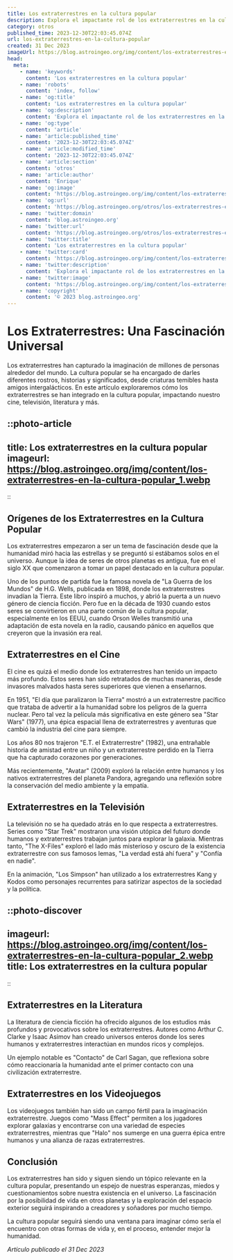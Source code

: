 ```yaml
---
title: Los extraterrestres en la cultura popular
description: Explora el impactante rol de los extraterrestres en la cultura popular, desde la ciencia ficción hasta los mitos y su influencia en la sociedad.
category: otros
published_time: 2023-12-30T22:03:45.074Z
url: los-extraterrestres-en-la-cultura-popular
created: 31 Dec 2023
imageUrl: https://blog.astroingeo.org/img/content/los-extraterrestres-en-la-cultura-popular_1.webp
head:
  meta:
    - name: 'keywords'
      content: 'Los extraterrestres en la cultura popular'
    - name: 'robots'
      content: 'index, follow'
    - name: 'og:title'
      content: 'Los extraterrestres en la cultura popular'
    - name: 'og:description'
      content: 'Explora el impactante rol de los extraterrestres en la cultura popular, desde la ciencia ficción hasta los mitos y su influencia en la sociedad.'
    - name: 'og:type'
      content: 'article'
    - name: 'article:published_time'
      content: '2023-12-30T22:03:45.074Z'
    - name: 'article:modified_time'
      content: '2023-12-30T22:03:45.074Z'
    - name: 'article:section'
      content: 'otros'
    - name: 'article:author'
      content: 'Enrique'
    - name: 'og:image'
      content: 'https://blog.astroingeo.org/img/content/los-extraterrestres-en-la-cultura-popular_1.webp'
    - name: 'og:url'
      content: 'https://blog.astroingeo.org/otros/los-extraterrestres-en-la-cultura-popular'
    - name: 'twitter:domain'
      content: 'blog.astroingeo.org'
    - name: 'twitter:url'
      content: 'https://blog.astroingeo.org/otros/los-extraterrestres-en-la-cultura-popular'
    - name: 'twitter:title'
      content: 'Los extraterrestres en la cultura popular'
    - name: 'twitter:card'
      content: 'https://blog.astroingeo.org/img/content/los-extraterrestres-en-la-cultura-popular_1.webp'
    - name: 'twitter:description'
      content: 'Explora el impactante rol de los extraterrestres en la cultura popular, desde la ciencia ficción hasta los mitos y su influencia en la sociedad.'
    - name: 'twitter:image'
      content: 'https://blog.astroingeo.org/img/content/los-extraterrestres-en-la-cultura-popular_1.webp'
    - name: 'copyright'
      content: '© 2023 blog.astroingeo.org'
---
```

# Los Extraterrestres: Una Fascinación Universal

Los extraterrestres han capturado la imaginación de millones de personas alrededor del mundo. La cultura popular se ha encargado de darles diferentes rostros, historias y significados, desde criaturas temibles hasta amigos intergalácticos. En este artículo exploraremos cómo los extraterrestres se han integrado en la cultura popular, impactando nuestro cine, televisión, literatura y más.

::photo-article
---
title: Los extraterrestres en la cultura popular
imageurl: https://blog.astroingeo.org/img/content/los-extraterrestres-en-la-cultura-popular_1.webp
---
::

## Orígenes de los Extraterrestres en la Cultura Popular

Los extraterrestres empezaron a ser un tema de fascinación desde que la humanidad miró hacia las estrellas y se preguntó si estábamos solos en el universo. Aunque la idea de seres de otros planetas es antigua, fue en el siglo XX que comenzaron a tomar un papel destacado en la cultura popular. 

Uno de los puntos de partida fue la famosa novela de "La Guerra de los Mundos" de H.G. Wells, publicada en 1898, donde los extraterrestres invadían la Tierra. Este libro inspiró a muchos, y abrió la puerta a un nuevo género de ciencia ficción. Pero fue en la década de 1930 cuando estos seres se convirtieron en una parte común de la cultura popular, especialmente en los EEUU, cuando Orson Welles transmitió una adaptación de esta novela en la radio, causando pánico en aquellos que creyeron que la invasión era real.

## Extraterrestres en el Cine

El cine es quizá el medio donde los extraterrestres han tenido un impacto más profundo. Estos seres han sido retratados de muchas maneras, desde invasores malvados hasta seres superiores que vienen a enseñarnos.

En 1951, "El día que paralizaron la Tierra" mostró a un extraterrestre pacífico que trataba de advertir a la humanidad sobre los peligros de la guerra nuclear. Pero tal vez la película más significativa en este género sea "Star Wars" (1977), una épica espacial llena de extraterrestres y aventuras que cambió la industria del cine para siempre.

Los años 80 nos trajeron "E.T. el Extraterrestre" (1982), una entrañable historia de amistad entre un niño y un extraterrestre perdido en la Tierra que ha capturado corazones por generaciones.

Más recientemente, "Avatar" (2009) exploró la relación entre humanos y los nativos extraterrestres del planeta Pandora, agregando una reflexión sobre la conservación del medio ambiente y la empatía.

## Extraterrestres en la Televisión

La televisión no se ha quedado atrás en lo que respecta a extraterrestres. Series como "Star Trek" mostraron una visión utópica del futuro donde humanos y extraterrestres trabajan juntos para explorar la galaxia. Mientras tanto, "The X-Files" exploró el lado más misterioso y oscuro de la existencia extraterrestre con sus famosos lemas, "La verdad está ahí fuera" y "Confía en nadie".

En la animación, "Los Simpson" han utilizado a los extraterrestres Kang y Kodos como personajes recurrentes para satirizar aspectos de la sociedad y la política.


::photo-discover
---
imageurl: https://blog.astroingeo.org/img/content/los-extraterrestres-en-la-cultura-popular_2.webp
title: Los extraterrestres en la cultura popular
---
::

## Extraterrestres en la Literatura

La literatura de ciencia ficción ha ofrecido algunos de los estudios más profundos y provocativos sobre los extraterrestres. Autores como Arthur C. Clarke y Isaac Asimov han creado universos enteros donde los seres humanos y extraterrestres interactúan en mundos ricos y complejos.

Un ejemplo notable es "Contacto" de Carl Sagan, que reflexiona sobre cómo reaccionaría la humanidad ante el primer contacto con una civilización extraterrestre.

## Extraterrestres en los Videojuegos

Los videojuegos también han sido un campo fértil para la imaginación extraterrestre. Juegos como "Mass Effect" permiten a los jugadores explorar galaxias y encontrarse con una variedad de especies extraterrestres, mientras que "Halo" nos sumerge en una guerra épica entre humanos y una alianza de razas extraterrestres.

## Conclusión

Los extraterrestres han sido y siguen siendo un tópico relevante en la cultura popular, presentando un espejo de nuestras esperanzas, miedos y cuestionamientos sobre nuestra existencia en el universo. La fascinación por la posibilidad de vida en otros planetas y la exploración del espacio exterior seguirá inspirando a creadores y soñadores por mucho tiempo.

La cultura popular seguirá siendo una ventana para imaginar cómo sería el encuentro con otras formas de vida y, en el proceso, entender mejor la humanidad.

_Artículo publicado el 31 Dec 2023_